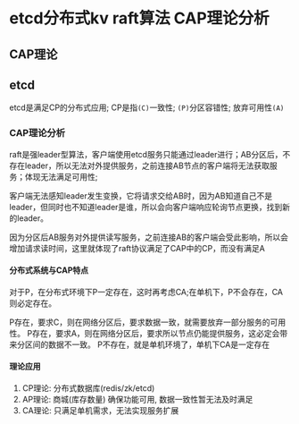 # etcd分布式kv raft算法 CAP理论分析

## CAP理论

## etcd

etcd是满足CP的分布式应用; CP是指`(C)`一致性; `(P)`分区容错性; 放弃可用性`(A)`

### CAP理论分析

raft是强leader型算法，客户端使用etcd服务只能通过leader进行；AB分区后，不存在leader，所以无法对外提供服务，之前连接AB节点的客户端将无法获取服务；体现无法满足可用性;

客户端无法感知leader发生变换，它将请求交给AB时，因为AB知道自己不是leader，但同时也不知道leader是谁，所以会向客户端响应轮询节点更换，找到新的leader。

因为分区后AB服务对外提供读写服务，之前连接AB的客户端会受此影响，所以会增加请求读时间，这里就体现了raft协议满足了CAP中的CP，而没有满足A

#### 分布式系统与CAP特点

对于P，在分布式环境下P一定存在，这时再考虑CA;在单机下，P不会存在，CA则必定存在。

P存在，要求C，则在网络分区后，要求数据一致，就需要放弃一部分服务的可用性。
P存在，要求A，则在网络分区后，要求所以节点仍能提供服务，这必定会带来分区间的数据不一致。
P不存在，就是单机环境了，单机下CA是一定存在

#### 理论应用

1. CP理论: 分布式数据库(redis/zk/etcd)
2. AP理论: 商城(库存数量) 确保功能可用, 数据一致性暂无法及时满足
3. CA理论: 只满足单机需求，无法实现服务扩展
